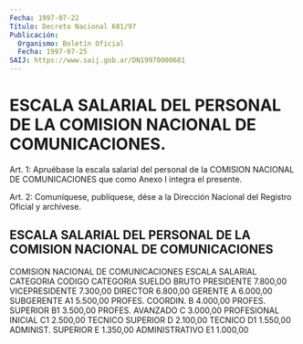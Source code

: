 ```yaml
---
Fecha: 1997-07-22
Título: Decreto Nacional 681/97
Publicación:
  Organismo: Boletín Oficial
  Fecha: 1997-07-25
SAIJ: https://www.saij.gob.ar/DN19970000681
---
```

# ESCALA SALARIAL DEL PERSONAL DE LA COMISION NACIONAL DE COMUNICACIONES.

<a id="1"></a>
Art. 1:  Apruébase  la  escala  salarial  del  personal  de la COMISION  NACIONAL  DE  COMUNICACIONES  que como Anexo I integra el presente.

<a id="2"></a>
Art. 2: Comuníquese, publíquese, dése a  la Dirección Nacional del Registro  Oficial  y archívese.

## ESCALA SALARIAL DEL PERSONAL DE LA COMISION NACIONAL DE COMUNICACIONES

<a id="1"></a>
COMISION NACIONAL DE COMUNICACIONES ESCALA SALARIAL  CATEGORIA              CODIGO CATEGORIA       SUELDO BRUTO  PRESIDENTE                                      7.800,00  VICEPRESIDENTE                                  7.300,00  DIRECTOR                                        6.800,00  GERENTE                      A                  6.000,00  SUBGERENTE                   A1                 5.500,00  PROFES. COORDIN.             B                  4.000,00  PROFES. SUPERIOR             B1                 3.500,00  PROFES. AVANZADO             C                  3.000,00  PROFESIONAL INICIAL          C1                 2.500,00  TECNICO SUPERIOR             D                  2.100,00  TECNICO                      D1                 1.550,00  ADMINIST. SUPERIOR           E                  1.350,00  ADMINISTRATIVO               E1                 1.000,00